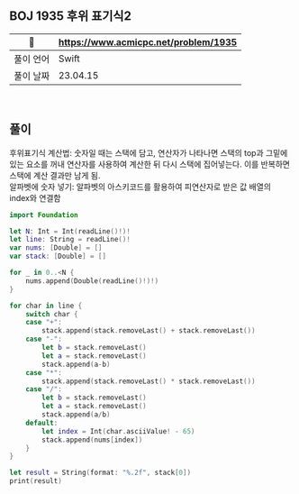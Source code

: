 ## BOJ 1935 후위 표기식2

|🔗|https://www.acmicpc.net/problem/1935|
|---|---|
|풀이 언어|Swift|
|풀이 날짜|23.04.15|

</br>


##  풀이

후위표기식 계산법: 숫자일 때는 스택에 담고, 연산자가 나타나면 스택의 top과 그밑에 있는 요소를 꺼내 연산자를 사용하여 계산한 뒤 다시 스택에 집어넣는다. 이를 반복하면 스택에 계산 결과만 남게 됨. </br>
알파벳에 숫자 넣기: 알파벳의 아스키코드를 활용하여 피연산자로 받은 값 배열의 index와 연결함

```Swift
import Foundation

let N: Int = Int(readLine()!)!
let line: String = readLine()!
var nums: [Double] = []
var stack: [Double] = []

for _ in 0..<N {
    nums.append(Double(readLine()!)!)
}

for char in line {
    switch char {
    case "+":
        stack.append(stack.removeLast() + stack.removeLast())
    case "-":
        let b = stack.removeLast()
        let a = stack.removeLast()
        stack.append(a-b)
    case "*":
        stack.append(stack.removeLast() * stack.removeLast())
    case "/":
        let b = stack.removeLast()
        let a = stack.removeLast()
        stack.append(a/b)
    default:
        let index = Int(char.asciiValue! - 65)
        stack.append(nums[index])
    }
}

let result = String(format: "%.2f", stack[0])
print(result)
```
